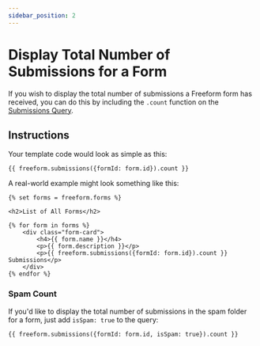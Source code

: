 ```yaml
---
sidebar_position: 2
---
```


# Display Total Number of Submissions for a Form

If you wish to display the total number of submissions a Freeform form has received, you can do this by including the `.count` function on the [Submissions Query](../../templates/queries/submissions).

## Instructions

Your template code would look as simple as this:

```twig showLineNumbers
{{ freeform.submissions({formId: form.id}).count }}
```

A real-world example might look something like this:

```twig {9} showLineNumbers
{% set forms = freeform.forms %}

<h2>List of All Forms</h2>

{% for form in forms %}
    <div class="form-card">
        <h4>{{ form.name }}</h4>
        <p>{{ form.description }}</p>
        <p>{{ freeform.submissions({formId: form.id}).count }} Submissions</p>
    </div>
{% endfor %}
```

### Spam Count

If you'd like to display the total number of submissions in the spam folder for a form, just add `isSpam: true` to the query:

```twig showLineNumbers
{{ freeform.submissions({formId: form.id, isSpam: true}).count }}
```
